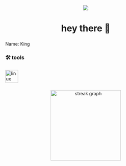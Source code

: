 <div align="center">
  <img src="https://visitor-badge.laobi.icu/badge?page_id=K1Dev-Core.K1Dev-Core&"  />
</div>

###

<h1 align="center">hey there 👋</h1>

###

<p align="left">Name: King</p>

###

<h3 align="left">🛠 tools</h3>

###

<div align="left">
  <img src="https://cdn.jsdelivr.net/gh/devicons/devicon/icons/linux/linux-original.svg" height="40" alt="linux logo"  />
</div>


###

<div align="center">
  <img src="https://streak-stats.demolab.com?user=K1Dev-Core&locale=en&mode=daily&theme=dark&hide_border=false&border_radius=5&order=3" height="220" alt="streak graph"  />
</div>

###


###
